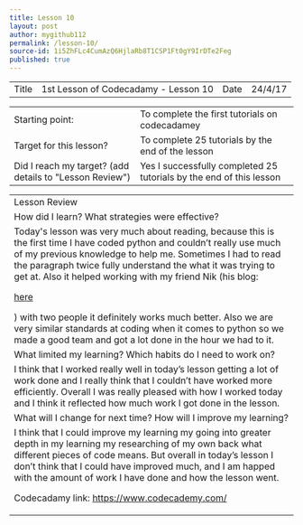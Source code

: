 ```yaml
---
title: Lesson 10
layout: post
author: mygithub112
permalink: /lesson-10/
source-id: 1i5ZhFLc4CumAzQ6HjlaRb8T1CSP1Ft0gY9IrDTe2Feg
published: true
---
```

<table>
  <tr>
    <td>Title</td>
    <td>1st Lesson of Codecadamy - Lesson 10</td>
    <td>Date</td>
    <td>24/4/17</td>
  </tr>
</table>


<table>
  <tr>
    <td>Starting point:</td>
    <td>To complete the first tutorials on codecadamey</td>
  </tr>
  <tr>
    <td>Target for this lesson?</td>
    <td>To complete 25 tutorials by the end of the lesson</td>
  </tr>
  <tr>
    <td>Did I reach my target? 
(add details to "Lesson Review")</td>
    <td> Yes I successfully completed 25 tutorials by the end of this lesson</td>
  </tr>
</table>


<table>
  <tr>
    <td>Lesson Review</td>
  </tr>
  <tr>
    <td>How did I learn? What strategies were effective? </td>
  </tr>
  <tr>
    <td>Today's lesson was very much about reading, because this is the first time I have coded python and couldn’t really use much of my previous knowledge to help me. Sometimes I had to read the paragraph twice fully understand the what it was trying to get at. Also it helped working with my friend Nik (his blog: 
<html>
<body>
<p><a href="https://theipod3339.github.io/">here</a></p>
</body>
</html> ) with two people it definitely works much better. Also we are very similar standards at coding when it comes to python so we made a good team and got a lot done in the hour we had to it.</td>
  </tr>
  <tr>
    <td>What limited my learning? Which habits do I need to work on? </td>
  </tr>
  <tr>
    <td>I think that I worked really well in today’s lesson getting a lot of work done and I really think that I couldn’t have worked more efficiently. Overall I was really pleased with how I worked today and I think it reflected how much work I got done in the lesson.
</td>
  </tr>
  <tr>
    <td>What will I change for next time? How will I improve my learning?</td>
  </tr>
  <tr>
    <td>I think that I could improve my learning my going into greater depth in my learning my researching of my own back what different pieces of code means. But overall in today’s lesson I don’t think that I could have improved much, and I am happed with the amount of work I have done and how the lesson went.

Codecadamy link: https://www.codecademy.com/</td>
  </tr>
</table>


